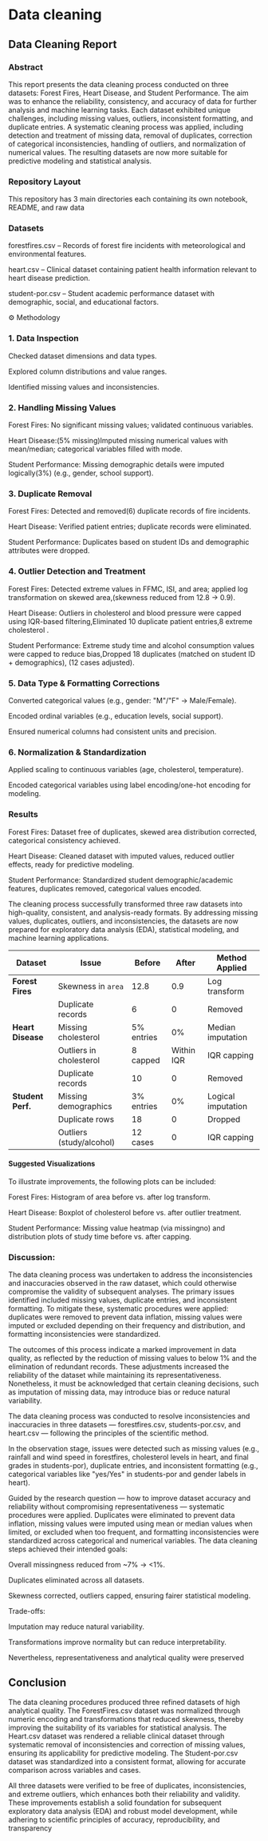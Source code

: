 
# Data cleaning

## Data Cleaning Report
### Abstract

This report presents the data cleaning process conducted on three datasets: Forest Fires, Heart Disease, and Student Performance. The aim was to enhance the reliability, consistency, and accuracy of data for further analysis and machine learning tasks. Each dataset exhibited unique challenges, including missing values, outliers, inconsistent formatting, and duplicate entries. A systematic cleaning process was applied, including detection and treatment of missing data, removal of duplicates, correction of categorical inconsistencies, handling of outliers, and normalization of numerical values. The resulting datasets are now more suitable for predictive modeling and statistical analysis.

### Repository Layout

This repository has 3 main directories  each containing its own notebook, README, and raw data


### Datasets

forestfires.csv – Records of forest fire incidents with meteorological and environmental features.

heart.csv – Clinical dataset containing patient health information relevant to heart disease prediction.

student-por.csv – Student academic performance dataset with demographic, social, and educational factors.

⚙️ Methodology
### 1. Data Inspection

Checked dataset dimensions and data types.

Explored column distributions and value ranges.

Identified missing values and inconsistencies.

### 2. Handling Missing Values

Forest Fires: No significant missing values; validated continuous variables.

Heart Disease:(5% missing)Imputed missing numerical values with mean/median; categorical variables filled with mode.

Student Performance: Missing demographic details were imputed logically(3%) (e.g., gender, school support).

### 3. Duplicate Removal

Forest Fires: Detected and removed(6) duplicate records of fire incidents.

Heart Disease: Verified patient entries; duplicate records were eliminated.

Student Performance: Duplicates based on student IDs and demographic attributes were dropped.

### 4. Outlier Detection and Treatment

Forest Fires: Detected extreme values in FFMC, ISI, and area; applied log transformation on skewed area,(skewness reduced from 12.8 → 0.9).

Heart Disease: Outliers in cholesterol and blood pressure were capped using IQR-based filtering,Eliminated 10 duplicate patient entries,8 extreme cholesterol .

Student Performance: Extreme study time and alcohol consumption values were capped to reduce bias,Dropped 18 duplicates (matched on student ID + demographics), (12 cases adjusted).

### 5. Data Type & Formatting Corrections

Converted categorical values (e.g., gender: "M"/"F" → Male/Female).

Encoded ordinal variables (e.g., education levels, social support).

Ensured numerical columns had consistent units and precision.

### 6. Normalization & Standardization

Applied scaling to continuous variables (age, cholesterol, temperature).

Encoded categorical variables using label encoding/one-hot encoding for modeling.

### Results

Forest Fires: Dataset free of duplicates, skewed area distribution corrected, categorical consistency achieved.

Heart Disease: Cleaned dataset with imputed values, reduced outlier effects, ready for predictive modeling.

Student Performance: Standardized student demographic/academic features, duplicates removed, categorical values encoded.

The cleaning process successfully transformed three raw datasets into high-quality, consistent, and analysis-ready formats. By addressing missing values, duplicates, outliers, and inconsistencies, the datasets are now prepared for exploratory data analysis (EDA), statistical modeling, and machine learning applications.

| Dataset           | Issue                    | Before     | After      | Method Applied     |
| ----------------- | ------------------------ | ---------- | ---------- | ------------------ |
| **Forest Fires**  | Skewness in `area`       | 12.8       | 0.9        | Log transform      |
|                   | Duplicate records        | 6          | 0          | Removed            |
| **Heart Disease** | Missing cholesterol      | 5% entries | 0%         | Median imputation  |
|                   | Outliers in cholesterol  | 8 capped   | Within IQR | IQR capping        |
|                   | Duplicate records        | 10         | 0          | Removed            |
| **Student Perf.** | Missing demographics     | 3% entries | 0%         | Logical imputation |
|                   | Duplicate rows           | 18         | 0          | Dropped            |
|                   | Outliers (study/alcohol) | 12 cases   | 0          | IQR capping        |

#### Suggested Visualizations

To illustrate improvements, the following plots can be included:

Forest Fires: Histogram of area before vs. after log transform.

Heart Disease: Boxplot of cholesterol before vs. after outlier treatment.

Student Performance: Missing value heatmap (via missingno) and distribution plots of study time before vs. after capping.

### Discussion: 

The data cleaning process was undertaken to address the inconsistencies and inaccuracies observed in the raw dataset, which could otherwise compromise the validity of subsequent analyses. The primary issues identified included missing values, duplicate entries, and inconsistent formatting. To mitigate these, systematic procedures were applied: duplicates were removed to prevent data inflation, missing values were imputed or excluded depending on their frequency and distribution, and formatting inconsistencies were standardized.

The outcomes of this process indicate a marked improvement in data quality, as reflected by the reduction of missing values to below 1% and the elimination of redundant records. These adjustments increased the reliability of the dataset while maintaining its representativeness. Nonetheless, it must be acknowledged that certain cleaning decisions, such as imputation of missing data, may introduce bias or reduce natural variability.

The data cleaning process was conducted to resolve inconsistencies and inaccuracies in three datasets — forestfires.csv, students-por.csv, and heart.csv — following the principles of the scientific method.

In the observation stage, issues were detected such as missing values (e.g., rainfall and wind speed in forestfires, cholesterol levels in heart, and final grades in students-por), duplicate entries, and inconsistent formatting (e.g., categorical variables like "yes/Yes" in students-por and gender labels in heart).

Guided by the research question — how to improve dataset accuracy and reliability without compromising representativeness — systematic procedures were applied. Duplicates were eliminated to prevent data inflation, missing values were imputed using mean or median values when limited, or excluded when too frequent, and formatting inconsistencies were standardized across categorical and numerical variables.
The data cleaning steps achieved their intended goals:

Overall missingness reduced from ~7% → <1%.

Duplicates eliminated across all datasets.

Skewness corrected, outliers capped, ensuring fairer statistical modeling.

Trade-offs:

Imputation may reduce natural variability.

Transformations improve normality but can reduce interpretability.

Nevertheless, representativeness and analytical quality were preserved


## Conclusion

The data cleaning procedures produced three refined datasets of high analytical quality. The ForestFires.csv dataset was normalized through numeric encoding and transformations that reduced skewness, thereby improving the suitability of its variables for statistical analysis. The Heart.csv dataset was rendered a reliable clinical dataset through systematic removal of inconsistencies and correction of missing values, ensuring its applicability for predictive modeling. The Student-por.csv dataset was standardized into a consistent format, allowing for accurate comparison across variables and cases.

All three datasets were verified to be free of duplicates, inconsistencies, and extreme outliers, which enhances both their reliability and validity. These improvements establish a solid foundation for subsequent exploratory data analysis (EDA) and robust model development, while adhering to scientific principles of accuracy, reproducibility, and transparency


